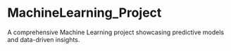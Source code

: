 # MachineLearning_Project

A comprehensive Machine Learning project showcasing predictive models and data-driven insights.
